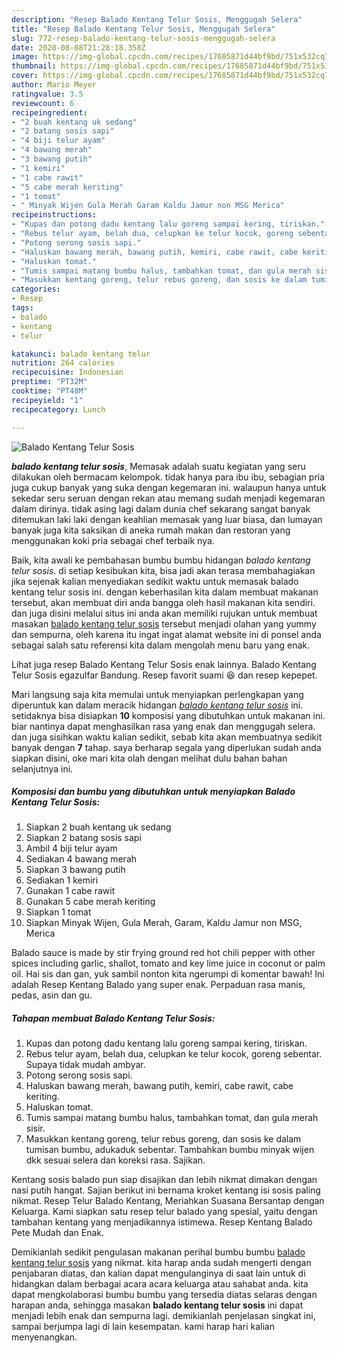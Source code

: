 ```yaml
---
description: "Resep Balado Kentang Telur Sosis, Menggugah Selera"
title: "Resep Balado Kentang Telur Sosis, Menggugah Selera"
slug: 772-resep-balado-kentang-telur-sosis-menggugah-selera
date: 2020-08-08T21:28:18.358Z
image: https://img-global.cpcdn.com/recipes/17685871d44bf9bd/751x532cq70/balado-kentang-telur-sosis-foto-resep-utama.jpg
thumbnail: https://img-global.cpcdn.com/recipes/17685871d44bf9bd/751x532cq70/balado-kentang-telur-sosis-foto-resep-utama.jpg
cover: https://img-global.cpcdn.com/recipes/17685871d44bf9bd/751x532cq70/balado-kentang-telur-sosis-foto-resep-utama.jpg
author: Mario Meyer
ratingvalue: 3.5
reviewcount: 6
recipeingredient:
- "2 buah kentang uk sedang"
- "2 batang sosis sapi"
- "4 biji telur ayam"
- "4 bawang merah"
- "3 bawang putih"
- "1 kemiri"
- "1 cabe rawit"
- "5 cabe merah keriting"
- "1 tomat"
- " Minyak Wijen Gula Merah Garam Kaldu Jamur non MSG Merica"
recipeinstructions:
- "Kupas dan potong dadu kentang lalu goreng sampai kering, tiriskan."
- "Rebus telur ayam, belah dua, celupkan ke telur kocok, goreng sebentar. Supaya tidak mudah ambyar."
- "Potong serong sosis sapi."
- "Haluskan bawang merah, bawang putih, kemiri, cabe rawit, cabe keriting."
- "Haluskan tomat."
- "Tumis sampai matang bumbu halus, tambahkan tomat, dan gula merah sisir."
- "Masukkan kentang goreng, telur rebus goreng, dan sosis ke dalam tumisan bumbu, adukaduk sebentar. Tambahkan bumbu minyak wijen dkk sesuai selera dan koreksi rasa. Sajikan."
categories:
- Resep
tags:
- balado
- kentang
- telur

katakunci: balado kentang telur 
nutrition: 264 calories
recipecuisine: Indonesian
preptime: "PT32M"
cooktime: "PT48M"
recipeyield: "1"
recipecategory: Lunch

---
```



![Balado Kentang Telur Sosis](https://img-global.cpcdn.com/recipes/17685871d44bf9bd/751x532cq70/balado-kentang-telur-sosis-foto-resep-utama.jpg)

<b><i>balado kentang telur sosis</i></b>, Memasak adalah suatu kegiatan yang seru dilakukan oleh bermacam kelompok. tidak hanya para ibu ibu, sebagian pria juga cukup banyak yang suka dengan kegemaran ini. walaupun hanya untuk sekedar seru seruan dengan rekan atau memang sudah menjadi kegemaran dalam dirinya. tidak asing lagi dalam dunia chef sekarang sangat banyak ditemukan laki laki dengan keahlian memasak yang luar biasa, dan lumayan banyak juga kita saksikan di aneka rumah makan dan restoran yang menggunakan koki pria sebagai chef terbaik nya.

Baik, kita awali ke pembahasan bumbu bumbu hidangan <i>balado kentang telur sosis</i>. di setiap kesibukan kita, bisa jadi akan terasa membahagiakan jika sejenak kalian menyediakan sedikit waktu untuk memasak balado kentang telur sosis ini. dengan keberhasilan kita dalam membuat makanan tersebut, akan membuat diri anda bangga oleh hasil makanan kita sendiri. dan juga disini melalui situs ini anda akan memiliki rujukan untuk membuat masakan <u>balado kentang telur sosis</u> tersebut menjadi olahan yang yummy dan sempurna, oleh karena itu ingat ingat alamat website ini di ponsel anda sebagai salah satu referensi kita dalam mengolah menu baru yang enak.

Lihat juga resep Balado Kentang Telur Sosis enak lainnya. Balado Kentang Telur Sosis egazulfar Bandung. Resep favorit suami 😆 dan resep kepepet.


Mari langsung saja kita memulai untuk menyiapkan perlengkapan yang diperuntuk kan dalam meracik hidangan <u><i>balado kentang telur sosis</i></u> ini. setidaknya bisa disiapkan <b>10</b> komposisi yang dibutuhkan untuk makanan ini. biar nantinya dapat menghasilkan rasa yang enak dan menggugah selera. dan juga sisihkan waktu kalian sedikit, sebab kita akan membuatnya sedikit banyak dengan <b>7</b> tahap. saya berharap segala yang diperlukan sudah anda siapkan disini, oke mari kita olah dengan melihat dulu bahan bahan selanjutnya ini.

<!--inarticleads1-->

##### Komposisi dan bumbu yang dibutuhkan untuk menyiapkan Balado Kentang Telur Sosis:

1. Siapkan 2 buah kentang uk sedang
1. Siapkan 2 batang sosis sapi
1. Ambil 4 biji telur ayam
1. Sediakan 4 bawang merah
1. Siapkan 3 bawang putih
1. Sediakan 1 kemiri
1. Gunakan 1 cabe rawit
1. Gunakan 5 cabe merah keriting
1. Siapkan 1 tomat
1. Siapkan  Minyak Wijen, Gula Merah, Garam, Kaldu Jamur non MSG, Merica


Balado sauce is made by stir frying ground red hot chili pepper with other spices including garlic, shallot, tomato and key lime juice in coconut or palm oil. Hai sis dan gan, yuk sambil nonton kita ngerumpi di komentar bawah! Ini adalah Resep Kentang Balado yang super enak. Perpaduan rasa manis, pedas, asin dan gu. 

<!--inarticleads2-->

##### Tahapan membuat Balado Kentang Telur Sosis:

1. Kupas dan potong dadu kentang lalu goreng sampai kering, tiriskan.
1. Rebus telur ayam, belah dua, celupkan ke telur kocok, goreng sebentar. Supaya tidak mudah ambyar.
1. Potong serong sosis sapi.
1. Haluskan bawang merah, bawang putih, kemiri, cabe rawit, cabe keriting.
1. Haluskan tomat.
1. Tumis sampai matang bumbu halus, tambahkan tomat, dan gula merah sisir.
1. Masukkan kentang goreng, telur rebus goreng, dan sosis ke dalam tumisan bumbu, adukaduk sebentar. Tambahkan bumbu minyak wijen dkk sesuai selera dan koreksi rasa. Sajikan.


Kentang sosis balado pun siap disajikan dan lebih nikmat dimakan dengan nasi putih hangat. Sajian berikut ini bernama kroket kentang isi sosis paling nikmat. Resep Telur Balado Kentang, Meriahkan Suasana Bersantap dengan Keluarga. Kami siapkan satu resep telur balado yang spesial, yaitu dengan tambahan kentang yang menjadikannya istimewa. Resep Kentang Balado Pete Mudah dan Enak. 

Demikianlah sedikit pengulasan makanan perihal bumbu bumbu <u>balado kentang telur sosis</u> yang nikmat. kita harap anda sudah mengerti dengan penjabaran diatas, dan kalian dapat mengulanginya di saat lain untuk di hidangkan dalam berbagai acara acara keluarga atau sahabat anda. kita dapat mengkolaborasi bumbu bumbu yang tersedia diatas selaras dengan harapan anda, sehingga masakan <b>balado kentang telur sosis</b> ini dapat menjadi lebih enak dan sempurna lagi. demikianlah penjelasan singkat ini, sampai berjumpa lagi di lain kesempatan. kami harap hari kalian menyenangkan.
